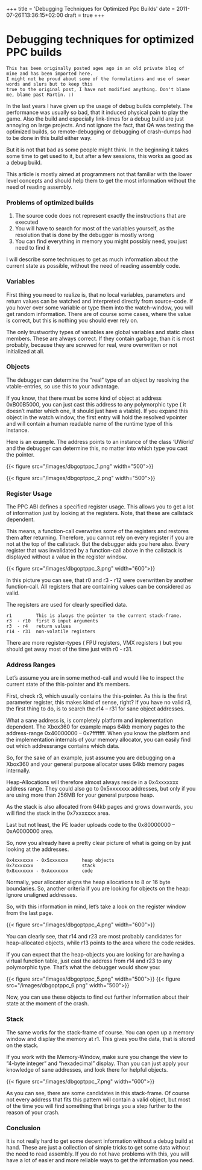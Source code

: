 +++
title = 'Debugging Techniques for Optimized Ppc Builds'
date = 2011-07-26T13:36:15+02:00
draft = true
+++

# Debugging techniques for optimized PPC builds

```
This has been originally posted ages ago in an old private blog of mine and has been imported here.
I might not be proud about some of the formulations and use of swear words and slurs but to keep this
true to the original post, I have not modified anything. Don't blame me, blame past Martin. :)
```

In the last years I have given up the usage of debug builds completely. The performance was usually so bad, that it induced physical pain to play the game. Also the build and especially link-times for a debug build are just annoying on large projects. And not ignore the fact, that QA was testing the optimized builds, so remote-debugging or debugging of crash-dumps had to be done in this build either way.

But it is not that bad as some people might think. In the beginning it takes some time to get used to it, but after a few sessions, this works as good as a debug build.

This article is mostly aimed at programmers not that familiar with the lower level concepts and should help them to get the most information without the need of reading assembly.

### Problems of optimized builds

1. The source code does not represent exactly the instructions that are executed
2. You will have to search for most of the variables yourself, as the resolution that is done by the debugger is mostly wrong
3. You can find everything in memory you might possibly need, you just need to find it

I will describe some techniques to get as much information about the current state as possible, without the need of reading assembly code.

### Variables

First thing you need to realize is, that no local variables, parameters and return values can be watched and interpreted directly from source-code. If you hover over some variable or type them into the watch-window, you will get random information. There are of course some cases, where the value is correct, but this is nothing you should ever rely on.

The only trustworthy types of variables are global variables and static class members. These are always correct. If they contain garbage, than it is most probably, because they are screwed for real, were overwritten or not initialized at all.

### Objects

The debugger can determine the “real” type of an object by resolving the vtable-entries, so use this to your advantage.

If you know, that there must be some kind of object at address 0xB00B5000, you can just
cast this address to any polymorphic type ( it doesn’t matter which one, it should just have a vtable). If you expand this object in the watch window, the first entry will hold the resolved vpointer and will contain a human readable name of the runtime type of this instance.

Here is an example. The address points to an instance of the class ‘UWorld’ and the debugger can determine this, no matter into which type you cast the pointer.

{{< figure src="/images/dbgoptppc_1.png" width="500">}}

{{< figure src="/images/dbgoptppc_2.png" width="500">}}

### Register Usage

The PPC ABI defines a specified register usage. This allows you to get a lot of information just by looking at the registers. Note, that these are callstack dependent.

This means, a function-call overwrites some of the registers and restores them after returning. Therefore, you cannot rely on every register if you are not at the top of the callstack. But the debugger aids you here also. Every register that was invalidated by a function-call above in the callstack is displayed without a value in the register window.

{{< figure src="/images/dbgoptppc_3.png" width="600">}}

In this picture you can see, that r0 and r3 - r12 were overwritten by another function-call. All registers that are containing values can be considered as valid.

The registers are used for clearly specified data.

```
r1         This is always the pointer to the current stack-frame.
r3  - r10  first 8 input arguments
r3  - r4   return values
r14 - r31  non-volatile registers
```

There are more register-types ( FPU registers, VMX registers ) but you should get away most of the time just with r0 - r31.

### Address Ranges

Let’s assume you are in some method-call and would like to inspect the current state of the this-pointer and it’s members.

First, check r3, which usually contains the this-pointer. As this is the first parameter register, this makes kind of sense, right? If you have no valid r3, the first thing to do, is to search the r14 – r31 for sane object addresses.

What a sane address is, is completely platform and implementation dependent. The Xbox360 for example maps 64kb memory pages to the address-range 0x40000000 – 0x7fffffff. When you know the platform and the implementation internals of your memory allocator, you can easily find out which addressrange contains which data.

So, for the sake of an example, just assume you are debugging on a Xbox360 and your general purpose allocator uses 64kb memory pages internally.

Heap-Allocations will therefore almost always reside in a 0x4xxxxxxx address range. They could also go to 0x5xxxxxxx addresses, but only if you are using more than 256MB for your general purpose heap.

As the stack is also allocated from 64kb pages and grows downwards, you will find the stack in the 0x7xxxxxxx area.

Last but not least, the PE loader uploads code to the 0x80000000 – 0xA0000000 area.

So, now you already have a pretty clear picture of what is going on by just looking at the addresses.

```
0x4xxxxxxx - 0x5xxxxxxx	    heap objects
0x7xxxxxxx                  stack
0x8xxxxxxx - 0xAxxxxxxx     code
```

Normally, your allocator aligns the heap allocations to 8 or 16 byte boundaries. So, another criteria if you are looking for objects on the heap: Ignore unaligned addresses.

So, with this information in mind, let’s take a look on the register window from the last page.

{{< figure src="/images/dbgoptppc_4.png" width="600">}}

You can clearly see, that r14 and r23 are most probably candidates for heap-allocated objects, while r13 points to the area where the code resides.

If you can expect that the heap-objects you are looking for are having a virtual function table, just cast the address from r14 and r23 to any polymorphic type. That’s what the debugger would show you:

{{< figure src="/images/dbgoptppc_5.png" width="500">}}
{{< figure src="/images/dbgoptppc_6.png" width="500">}}

Now, you can use these objects to find out further information about their state at the moment of the crash.

### Stack

The same works for the stack-frame of course. You can open up a memory window and display the memory at r1. This gives you the data, that is stored on the stack.

If you work with the Memory-Window, make sure you change the view to “4-byte integer”
and “hexadecimal” display. Than you can just apply your knowledge of sane addresses, and look
there for helpful objects.

{{< figure src="/images/dbgoptppc_7.png" width="600">}}

As you can see, there are some candidates in this stack-frame. Of course not every address that fits this pattern will contain a valid object, but most of the time you will find something that brings you a step further to the reason of your crash.

### Conclusion

It is not really hard to get some decent information without a debug build at hand. These are just a collection of simple tricks to get some data without the need to read assembly. If you do not have problems with this, you will have a lot of easier and more reliable ways to get the information you need.
